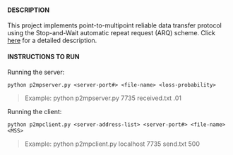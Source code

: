 #### DESCRIPTION
This project implements point-to-multipoint reliable data transfer protocol using the Stop-and-Wait automatic repeat request (ARQ) scheme. Click [here](https://github.com/atambol/p2mtp_ftp/blob/master/description.pdf) for a detailed description.


#### INSTRUCTIONS TO RUN
Running the server:
```
python p2mpserver.py <server-port#> <file-name> <loss-probability>
```
> Example: python p2mpserver.py 7735 received.txt .01

Running the client:
```
python p2mpclient.py <server-address-list> <server-port#> <file-name> <MSS>
```
> Example: python p2mpclient.py localhost 7735 send.txt 500
